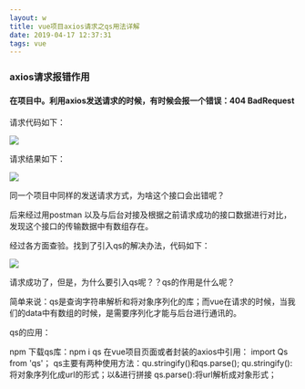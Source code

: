 ```yaml
---
layout: w
title: vue项目axios请求之qs用法详解
date: 2019-04-17 12:37:31
tags: vue
---
```

### axios请求报错作用


#### 在项目中。利用axios发送请求的时候，有时候会报一个错误：404 BadRequest

请求代码如下：

<!-- more -->  

![](https://img-blog.csdnimg.cn/2019041911590429.png?x-oss-process=image/watermark,type_ZmFuZ3poZW5naGVpdGk,shadow_10,text_aHR0cHM6Ly9ibG9nLmNzZG4ubmV0L2xpbHlfX2Fu,size_16,color_FFFFFF,t_70)


请求结果如下： 

![](https://img-blog.csdnimg.cn/20190419115330720.png?x-oss-process=image/watermark,type_ZmFuZ3poZW5naGVpdGk,shadow_10,text_aHR0cHM6Ly9ibG9nLmNzZG4ubmV0L2xpbHlfX2Fu,size_16,color_FFFFFF,t_70)

同一个项目中同样的发送请求方式，为啥这个接口会出错呢？

后来经过用postman 以及与后台对接及根据之前请求成功的接口数据进行对比，发现这个接口的传输数据中有数组存在。

经过各方面查验。找到了引入qs的解决办法，代码如下：

![](https://img-blog.csdnimg.cn/20190419120135218.png?x-oss-process=image/watermark,type_ZmFuZ3poZW5naGVpdGk,shadow_10,text_aHR0cHM6Ly9ibG9nLmNzZG4ubmV0L2xpbHlfX2Fu,size_16,color_FFFFFF,t_70)

请求成功了，但是，为什么要引入qs呢？？qs的作用是什么呢？

简单来说：qs是查询字符串解析和将对象序列化的库；而vue在请求的时候，当我们的data中有数组的时候，是需要序列化才能与后台进行通讯的。

qs的应用：

npm 下载qs库：npm i qs
在vue项目页面或者封装的axios中引用： import Qs from 'qs'；
qs主要有两种使用方法：qu.stringify()和qs.parse();
qu.stringify():将对象序列化成url的形式；以&进行拼接
qs.parse():将url解析成对象形式；


